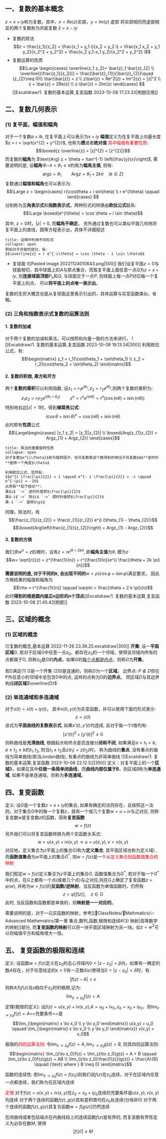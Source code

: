 ## 一、复数的基本概念
$z = x+iy$称为复数，其中，$x = Re(z)$实部，$y = Im(z)$ 虚部
将实部相同而虚部相反的两个复数称为共轭复数 $\bar{z} = x-iy$
- 复数的除法
$$z = \frac{z_1}{z_2} = \frac{x_1 + y_1 i}{x_2 + y_2 i} =   \frac{x_1 x_2 + y_1 y_2}{x_2^2 + y_2^2}  + \frac{x_2 y_1-x_1 y_2}{x_2^2 + y_2^2} i$$
- 复数运算的性质
$$\Large \begin{cases}
\overline{z_1 z_2}= \bar{z}_1 \bar{z}_{2}  \\
\overline{(\frac{z_1}{z_2})} = \frac{\bar{z}_{1}}{\bar{z}_{2}}\quad (z_{2}\neq  0)\\
 \bar{\bar{z}} = z \\
z\bar{z} = Re^2(z) + Im^2(z) = |z|^2  \\
 z + \bar{z} = 2Re(z)  \\
 z-\bar{z} = 2Im(z)
\end{cases} $$
[[Excalidraw/1. 复数的基本运算,复变函数 2023-10-08 17.23.33|例题应用]]
## 二、复数几何表示 
### (1) 复平面，幅值和幅角
对于一个复数$a + ib$, 在复平面上可以表示为$x + iy$
**幅值**定义为在复平面上向量长度$z = r = \sqrt{x^{2} + y^{2}}$, 也称为**模**或者**绝对值**
<mark style="background: transparent; color: red">其中幅值有重要性质</mark>:
$$\boxed{z \overline{z}  = |z|^{2} = |z^{2}|}$$
而复数的**幅角**为 $\text{Arg} z = \theta = \tan^{-1} \left(\frac{y}{x}\right)$,
需要说明的是, 设**幅角**中$-\pi< \theta_{1} \leq \pi$的角为**幅角主值**, 则有: 
$$\text{arg}z = \theta_{1} \qquad \text{Arg} z  = \theta_{1} + 2 k \pi \quad (k \in Z)$$
复数通过**幅值和幅角**也可以表示为:
$$\Large  z = \begin{cases}
r(\cos\theta  + i sin\theta) \\
r e^{i\theta} \qquad
\end{cases} $$
分别称为**三角表示式**和**指数表示式**。两种形式的转换由**欧拉公式**联系:
$$\Large \boxed{e^{i\theta} = \cos \theta + i \sin \theta}$$

其中, $z = 0$时，$|z| = 0$, 而**幅角不确定**。
另外通过复数也可以类似平面几何地将复平面上的直线，圆等方程表示出，具体不详细叙述
`````ad-note
title: 证明中利用不同形式
collapse: open
例如对于共轭的部分，有:
$$\overline{z} = r e^{-i\theta} = \cos \theta - i \sin \theta$$
`````
- 复球面
![[Pasted image 20221124010643.png|500]]
我们设复平面$z=0$与球面相切，其中球面上的$A$与原点重合，而取复平面上面任意一点$Q$为$z = x + iy$, 则**连接球面顶部**$P_{n}$和$Q$, 与球面交于一点$P$, 则球面上每一点$P$对应每一个复平面上的点， 可以**将平面上的点唯一表示出**。

复数的无穷大概念也是从复球面这里表示引出的，具体运算与实变函数类似，省略。
### (2) 三角和指数表示式复数的运算法则
#### 1. 复数的加减
对于两个复数的加减和乘法，可以按照和向量一致的方法来进行。
![[Excalidraw/1. 复数的基本运算,复变函数 2023-10-08 19.13.34|300]]
利用欧拉公式，有:
$$\begin{matrix}
z_1 = r_1(\cos\theta_1 + \sin\theta_1) \\
z_2 = r_2(\cos\theta_2 + \sin\theta_2)
\end{matrix}$$
#### 2. 复数的积商, 乘方和开方 
两个**复数的乘积**可以利用指数, 设$z_{1}= r_{1} e^{i \theta_{1}}, z_{2} = r_{2}e^{i \theta_{2}}$,则两个复数的乘积为:
$$z_1 z_2 = r_1 r_2 e^{i(\theta_1 + \theta_2)}\qquad  z^n = r^n e^{i(n\theta)} = r^n(\cos(n\theta)+i \sin(n\theta))$$
特别地右边$|z| = 1$时，得到**棣莫弗公式**:
$$(\cos\theta + i \sin\theta) ^n= \cos(n\theta) + i\sin(n\theta)$$
此时即有**性质**公式 
$$\Large\begin{cases}
|z_1 z_2| = |z_1||z_{2}| \\ \boxed{Arg(z_{1}z_{2}) = Argz_{1} + Argz_{2}}
\end{cases}$$
`````ad-note
title: 乘法的重要旋转性质
collapse: open
对于复数$e^{i\theta}$称为旋转因子，任何复数乘这个数得到的相当于将复数$A$**逆时针**旋转一个角度$\theta$

利用欧拉公式，显然有:
$$e^{i \frac{\pi}{2}} = i \qquad e^{- i \frac{\pi}{2}} = -i \qquad e^{-\pi} = -1$$
从而有**如下结论**:
乘$i$ `->` 逆时针旋转$\frac{\pi}{2}$
乘$-i$`->` 除$i$ `->` 顺时针旋转$\frac{\pi}{2}$
乘-1 `->` 旋转$\pi$
`````
同理，除法时，有
$$\frac{z_{1}}{z_{2}}  = \frac{r_{1}}{r_{2}} e^{i (\theta_{1} - \theta_{2})}$$
$$\boxed{Arg\left(\frac{z_{1}}{z_{2}}\right) = Argz_{1} - Argz_{2}}$$
#### 3. 复数的方根 
我们求$w^{n }= z$的根时，设有$z = r  e^{i \theta + 2 k\pi}$, 即**幅角主值**为$\theta$, 模为$z$ 
$$w= \sqrt[n]{z} =  z^{\frac{1}{n}} = r^{\frac{1}{n}}e^{i \frac{\theta + 2k \pi}{n}}$$
**需要说明的是, 对于不同的$k$, 会出现不同的**$w = \rho(\cos \varphi + i \sin \varphi)$满足要求。 
因此方根结果的幅值和幅角为
$$\rho = r^{\frac{1}{n}} \qquad \varphi = \frac{\theta + 2 k \pi}{n}$$
此时**得到的根是圆内接正$n$边形的$n$个顶点**[[Excalidraw/1. 复数的基本运算,复变函数 2023-10-08 21.45.42|例题]]
## 三、区域的概念
### (1) 区域的概念
![[复数的概念,基本运算 2022-11-26 23.39.25.excalidraw|300]]
**开集**: 设一**平面区域**$G$, 若对于区域G中任意一点$z_0$，都存在$z_{0}$的一个邻域，使得该邻域内所有的点都属于G, 则称$z_0$是$G$的**内点**，如果$G$的<u>每个点都是内点</u>，则称$G$为**开集**。

若D满足(1) D是一个开集 (2)D是连通的，则称$D$为一个**区域**。
边界点: $P \notin D$但在P外任意小的邻域中总包含D中的点, 这样的点称为D的**边界点**。 而区域$D$与其边界构成**闭区域**$\overline{D}$

### (2) 单连通域和多连通域
对于$z(t) = x(t) + iy(t)$， 其中$x(t), y(t)$为实变函数，并可以使用下面的形式表示:
$$z = z(t)$$
该式为**平面曲线的复数表示式**, 如果$x'(t), y'(t)$均连续, 且对于每一个$t$值均有:
$$[x'(t)]^{2} + [y'(t)]^{2} \neq 0$$
则称曲线是**光滑曲线**, 根据起点和终点是否连接分**闭和不闭**, 如果满足$a < t_{1} < b, a\leq  t_{2}\leq  b$的$t_{1}, t_{2}$, 则当$t_{1}\neq t_{2}$且$z(t_1) = z(t_2)$时， 称为曲线的**重点**, 没有重点的曲线为简单曲线(若当Jordan曲线), 有重点的曲线为非简单曲线
![[Excalidraw/1. 复数的基本运算,复变函数 2023-10-08 22.12.52|350]]
定义：对复平面上的一个**区域**B，如果在其中**任做一条简单闭曲线**，而**曲线内部仅属于B**，则区域$B$称为**单连通域**, 如果不是单连通域，则称为**多连通域**。

## 四、复变函数
定义: 设$G$是一个复数$z = x+ iy$的集合, 如果有确定的法则存在，且按照这一法则，对于集合$G$中的每一个复数$z$，就有一个或几个复数$w = u + iv$与之对应, 则称复变数$w$是复变数$z$的函数，简称**复变函数** 
$$w = f(z)$$
另外我们可以将复变函数转换为两个实函数关系式:
$$w = u(x,y) + i v(x,y) \rightarrow  u = u(x,y), v = v(x,y)$$
对应地，定义集合为$z$平面上的集合$G$(称为**定义集合**, 其平面区域也称为定义域) , 而**函数值集合**为$w$平面上的集合$G^*$, 则$w = f(z)$是一个<mark style="background: transparent; color: red">从定义集合到函数值集合的映射</mark>

我们假定$w = f(z)$定义集合为$z$平面上的集合$G$, 函数值集合为$G^{*}$, 若对于每一个$G^*$中的点，在$G$上都有一个点(或者几个点)与之对应,则在$G$上确定了复变函数$z = \varphi(w)$,  并称为$w = f(z)$的**反函数/逆映射**。当反函数为单值函数时，仍然有
$$z = \varphi[f(z)] ,\quad z\in G$$
此时, 当反函数和函数都是单值的，则**映射是一一对应的**。

需要说明的是，对于一元实函数的映射，参考[[📘ClassNotes/📐Mathmatics/📈Advanced Mathematics/第一章 集合,数列,函数,极限和连续#(3) 映射|高等数学的映射]]部分, 而**复变函数的映射**可以将一块平面区域映射为另一块。如$z = w^{2}$可以将幅值平方和幅角增大一倍。

## 五、 复变函数的极限和连续
定义: 设函数$w = f(z)$定义在$z_0$的去心邻域内$0< |z-z_0| < \beta$内，如果有一确定的数$A$存在，对于任意给定的$\varepsilon > 0$有一正数$\delta(\varepsilon)$使得当$0< |z-z_0|< \delta$时，有: 
$$|f(z) - A| < \varepsilon$$
则称$A$为$f(z)$当$z$趋向于$z_{0}$时的极限,记为:
$$\lim_{z \to z_0} f(z) = A$$
定理(极限的定义): 设$f(z) = u(x,y) + iv(x,y)$,$A = u_0 +iv_0, z_0 = x_0 + iy_0$，则$\lim_{z \to z_0} f(z) = A$==充要条件==是
$$\lim_{\begin{matrix}
x \to x_0 \\
y \to y_0 \end{matrix}} u(x,y) = u_0  \qquad
\lim_{\begin{matrix}
x \to x_0 \\
y \to y_0 \end{matrix}} v(x,y) = v_0$$

极限的<mark style="background: transparent; color: red">四则运算法则</mark>: 令$\lim_{z\to z_0} f(z)= A , \lim_{z\to z_0} g(z) = B$, 则其四则运算法则:
$$\begin{matrix}
\lim_{z\to z_0}f(z) + \lim_{z\to z_0}g(z) = A + B \qquad  \lim_{z\to z_0}f(z)g(z) = AB  \\ 
\lim_{z\to z_0}\frac{f(z)}{g(z)} = \frac{A}{B} \qquad (\text{ where } B \neq 0) 
\end{matrix}$$

函数的连续性: 若$\lim_{z\to z_0} f(z) = f(z_0)$则我们说$f(z)$在$z_0$连续，对于在区域内任意一点都连续，我们称为在区域内连续

<mark style="background: transparent; color: red">定理</mark>
对于$f(z) = u(x,y) + iv(x,y)$在$z_0 = x_0 + iy_0$连续的充要条件是$u(x,y),v(x,y)$均连续
对于两个连续的函数$f(z),g(z)$其和差积商均在$z_0$处连续(分母非0)
对于两个连续的函数$f(z),g(z)$其复合函数$w = f[g(z)]$仍然连续

在闭曲线或者包括端点在内曲线段上的连续函数$f(z)$是有界的, 而复变数有界性定义为必存在数$M$, 使得
$$|f(z)|\leq M$$



